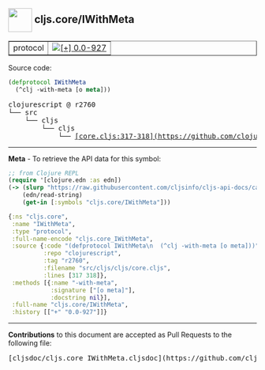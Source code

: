 ## <img width="48px" valign="middle" src="http://i.imgur.com/Hi20huC.png"> cljs.core/IWithMeta

 <table border="1">
<tr>

<td>protocol</td>
<td><a href="https://github.com/cljsinfo/cljs-api-docs/tree/0.0-927"><img valign="middle" alt="[+] 0.0-927" src="https://img.shields.io/badge/+-0.0--927-lightgrey.svg"></a> </td>
</tr>
</table>






Source code:

```clj
(defprotocol IWithMeta
  (^clj -with-meta [o meta]))
```

 <pre>
clojurescript @ r2760
└── src
    └── cljs
        └── cljs
            └── <ins>[core.cljs:317-318](https://github.com/clojure/clojurescript/blob/r2760/src/cljs/cljs/core.cljs#L317-L318)</ins>
</pre>


---

__Meta__ - To retrieve the API data for this symbol:

```clj
;; from Clojure REPL
(require '[clojure.edn :as edn])
(-> (slurp "https://raw.githubusercontent.com/cljsinfo/cljs-api-docs/catalog/cljs-api.edn")
    (edn/read-string)
    (get-in [:symbols "cljs.core/IWithMeta"]))
```

```clj
{:ns "cljs.core",
 :name "IWithMeta",
 :type "protocol",
 :full-name-encode "cljs.core_IWithMeta",
 :source {:code "(defprotocol IWithMeta\n  (^clj -with-meta [o meta]))",
          :repo "clojurescript",
          :tag "r2760",
          :filename "src/cljs/cljs/core.cljs",
          :lines [317 318]},
 :methods [{:name "-with-meta",
            :signature ["[o meta]"],
            :docstring nil}],
 :full-name "cljs.core/IWithMeta",
 :history [["+" "0.0-927"]]}

```

---

__Contributions__ to this document are accepted as Pull Requests to the following file:

 <pre>
[cljsdoc/cljs.core_IWithMeta.cljsdoc](https://github.com/cljsinfo/cljs-api-docs/blob/master/cljsdoc/cljs.core_IWithMeta.cljsdoc)
</pre>

